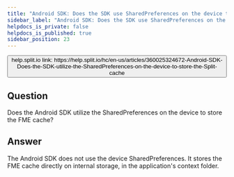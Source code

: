 ```yaml
---
title: "Android SDK: Does the SDK use SharedPreferences on the device to store the FME cache?"
sidebar_label: "Android SDK: Does the SDK use SharedPreferences on the device to store the FME cache?"
helpdocs_is_private: false
helpdocs_is_published: true
sidebar_position: 23
---
```


<p>
  <button style={{borderRadius:'8px', border:'1px', fontFamily:'Courier New', fontWeight:'800', textAlign:'left'}}> help.split.io link: https://help.split.io/hc/en-us/articles/360025324672-Android-SDK-Does-the-SDK-utilize-the-SharedPreferences-on-the-device-to-store-the-Split-cache </button>
</p>

## Question
Does the Android SDK utilize the SharedPreferences on the device to store the FME cache?

## Answer
The Android SDK does not use the device SharedPreferences. It stores the FME cache directly on internal storage, in the application's context folder.